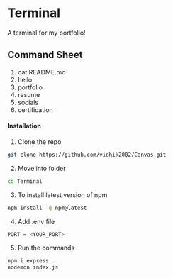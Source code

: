 # Terminal
A terminal for my portfolio!

## Command Sheet
1. cat README.md
2. hello
3. portfolio
4. resume
5. socials
6. certification

#### Installation 
1. Clone the repo
```sh
git clone https://github.com/vidhik2002/Canvas.git
```
2. Move into folder
```sh
cd Terminal
```
3. To install latest version of npm
```sh
npm install -g npm@latest
```
4. Add .env file
```sh
PORT = <YOUR_PORT>
```
5. Run the commands
```sh
npm i express
nodemon index.js

